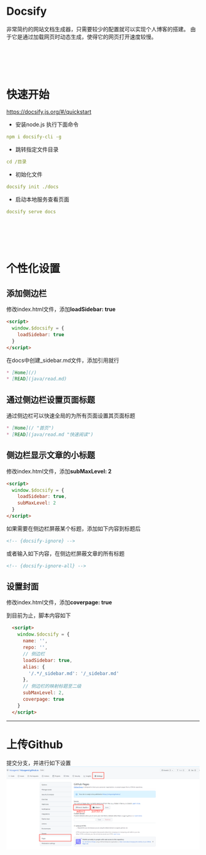# Docsify
非常简约的网站文档生成器，只需要较少的配置就可以实现个人博客的搭建。
由于它是通过加载网页时动态生成，使得它的网页打开速度较慢。



<br><br>
---
# 快速开始
https://docsify.js.org/#/quickstart

- 安装node.js 执行下面命令
```yaml
npm i docsify-cli -g
```


- 跳转指定文件目录
```yaml
cd /目录
```

- 初始化文件
```yaml
docsify init ./docs
```

- 启动本地服务查看页面
```yaml
docsify serve docs
```

<br><br>
---
# 个性化设置
## 添加侧边栏
修改index.html文件，添加**loadSidebar: true**
```html
<script>
  window.$docsify = {
    loadSidebar: true
  }
</script>
```

在docs中创建_sidebar.md文件，添加引用就行
```markdown
* [Home](/)
* [READ](java/read.md)
```


## 通过侧边栏设置页面标题
通过侧边栏可以快速全局的为所有页面设置其页面标题
```markdown
* [Home](/ "首页")
* [READ](java/read.md "快速阅读")
```

## 侧边栏显示文章的小标题
修改index.html文件，添加**subMaxLevel: 2**
```html
<script>
  window.$docsify = {
    loadSidebar: true,
    subMaxLevel: 2
  }
</script>
```

如果需要在侧边栏屏蔽某个标题，添加如下内容到标题后
```html
<!-- {docsify-ignore} -->
```

或者输入如下内容，在侧边栏屏蔽文章的所有标题
```html
<!-- {docsify-ignore-all} -->
```

## 设置封面
修改index.html文件，添加**coverpage: true**

到目前为止，脚本内容如下
```html
  <script>
    window.$docsify = {
      name: '',
      repo: '',
      // 侧边栏
      loadSidebar: true,
      alias: {
        '/.*/_sidebar.md': '/_sidebar.md'
      },
      // 侧边栏的映射标题至二级
      subMaxLevel: 2,
      coverpage: true
    }
  </script>
```



---
# 上传Github
提交分支，并进行如下设置
![Github设置](img/upload_to_github.jpg)




